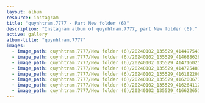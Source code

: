 ```yaml
---
layout: album
resource: instagram
title: "quynhtram.7777 - Part New folder (6)"
description: "Instagram album of quynhtram.7777, part New folder (6)."
active: gallery
album-title: "quynhtram.7777"
images:
  - image_path: quynhtram.7777/New folder (6)/20240102_135529_414497543_361182656524115_408324116621219562_n.jpg
  - image_path: quynhtram.7777/New folder (6)/20240102_135529_414688628_858286262643256_2775099947260847134_n.jpg
  - image_path: quynhtram.7777/New folder (6)/20240102_135529_414716025_1747681219058191_4516119029120301902_n.jpg
  - image_path: quynhtram.7777/New folder (6)/20240102_135529_414725481_918759525851569_6585774078029887585_n.jpg
  - image_path: quynhtram.7777/New folder (6)/20240102_135529_416182206_888404556330223_2582552727257616825_n.jpg
  - image_path: quynhtram.7777/New folder (6)/20240102_135529_416200673_1083617682618554_6568719066768347943_n.jpg
  - image_path: quynhtram.7777/New folder (6)/20240102_135529_416264112_3458448031074101_1321982929703962649_n.jpg
  - image_path: quynhtram.7777/New folder (6)/20240102_135529_416622651_1088479645697801_7282156467535364557_n.jpg
---
```

